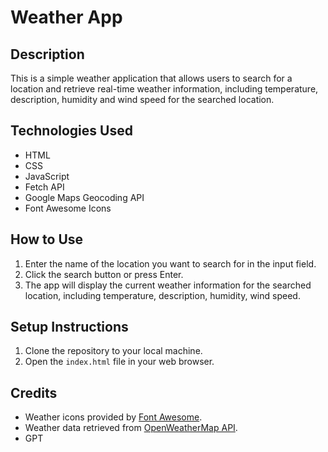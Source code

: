 # Weather App

## Description

This is a simple weather application that allows users to search for a location and retrieve real-time weather information, including temperature, description, humidity and wind speed for the searched location.

## Technologies Used

- HTML
- CSS
- JavaScript
- Fetch API
- Google Maps Geocoding API
- Font Awesome Icons

## How to Use

1. Enter the name of the location you want to search for in the input field.
2. Click the search button or press Enter.
3. The app will display the current weather information for the searched location, including temperature, description, humidity, wind speed.

## Setup Instructions

1. Clone the repository to your local machine.
2. Open the `index.html` file in your web browser.

## Credits

- Weather icons provided by [Font Awesome](https://fontawesome.com/).
- Weather data retrieved from [OpenWeatherMap API](https://openweathermap.org/).
- GPT
